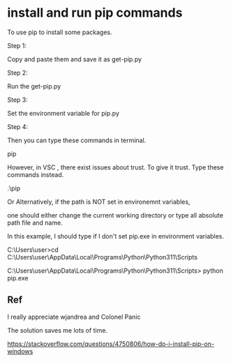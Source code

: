 # install and run pip commands

To use pip to install some packages.

Step 1:

Copy and paste them and save it as get-pip.py

Step 2:

Run the get-pip.py

Step 3:

Set the environment variable for pip.py

Step 4:

Then you can type these commands in terminal.

pip 

However, in VSC , there exist issues about trust. To give it trust. Type these commands instead.

.\pip 

Or Alternatively, if the path is NOT set in environemnt variables, 

one should either change the current working directory or type all absolute path file and name.

In this example, I should type if I don't set pip.exe in environment variables.

C:\Users\user>cd C:\Users\user\AppData\Local\Programs\Python\Python311\Scripts

C:\Users\user\AppData\Local\Programs\Python\Python311\Scripts> python pip.exe 

## Ref
I really appreciate 
wjandrea
and 
Colonel Panic

The solution saves me lots of time.

https://stackoverflow.com/questions/4750806/how-do-i-install-pip-on-windows


